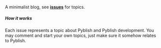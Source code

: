 A minimalist blog, see [**issues**][issues] for topics. 

##### How it works

Each issue represents a topic about Pyblish and Pyblish development. You may comment and start your own topics, just make sure it somehow relates to Pyblish.

[issues]: https://github.com/pyblish/blog/issues
